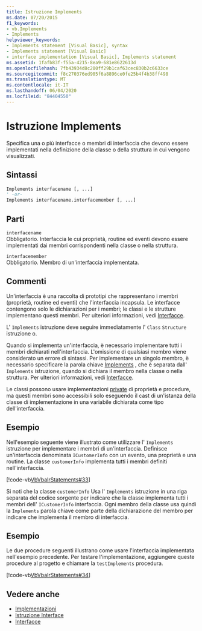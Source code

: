 ```yaml
---
title: Istruzione Implements
ms.date: 07/20/2015
f1_keywords:
- vb.Implements
- Implements
helpviewer_keywords:
- Implements statement [Visual Basic], syntax
- Implements statement [Visual Basic]
- interface implementation [Visual Basic], Implements statement
ms.assetid: 1fafb83f-f55a-4215-8ea9-681e8622613d
ms.openlocfilehash: 7fb43934d8c200ff29b1caf63cec830b2c6633ce
ms.sourcegitcommit: f8c270376ed905f6a8896ce0fe25b4f4b38ff498
ms.translationtype: MT
ms.contentlocale: it-IT
ms.lasthandoff: 06/04/2020
ms.locfileid: "84404550"
---
```

# <a name="implements-statement"></a>Istruzione Implements
Specifica una o più interfacce o membri di interfaccia che devono essere implementati nella definizione della classe o della struttura in cui vengono visualizzati.  
  
## <a name="syntax"></a>Sintassi  
  
```vb  
Implements interfacename [, ...]  
' -or-  
Implements interfacename.interfacemember [, ...]  
```  
  
## <a name="parts"></a>Parti  
 `interfacename`  
 Obbligatorio. Interfaccia le cui proprietà, routine ed eventi devono essere implementati dai membri corrispondenti nella classe o nella struttura.  
  
 `interfacemember`  
 Obbligatorio. Membro di un'interfaccia implementata.  
  
## <a name="remarks"></a>Commenti  
 Un'interfaccia è una raccolta di prototipi che rappresentano i membri (proprietà, routine ed eventi) che l'interfaccia incapsula. Le interfacce contengono solo le dichiarazioni per i membri; le classi e le strutture implementano questi membri. Per ulteriori informazioni, vedi [Interfacce](../../programming-guide/language-features/interfaces/index.md).  
  
 L' `Implements` istruzione deve seguire immediatamente l' `Class` `Structure` istruzione o.  
  
 Quando si implementa un'interfaccia, è necessario implementare tutti i membri dichiarati nell'interfaccia. L'omissione di qualsiasi membro viene considerato un errore di sintassi. Per implementare un singolo membro, è necessario specificare la parola chiave [Implements](implements-clause.md) , che è separata dall' `Implements` istruzione, quando si dichiara il membro nella classe o nella struttura. Per ulteriori informazioni, vedi [Interfacce](../../programming-guide/language-features/interfaces/index.md).  
  
 Le classi possono usare implementazioni [private](../modifiers/private.md) di proprietà e procedure, ma questi membri sono accessibili solo eseguendo il cast di un'istanza della classe di implementazione in una variabile dichiarata come tipo dell'interfaccia.  
  
## <a name="example"></a>Esempio  
 Nell'esempio seguente viene illustrato come utilizzare l' `Implements` istruzione per implementare i membri di un'interfaccia. Definisce un'interfaccia denominata `ICustomerInfo` con un evento, una proprietà e una routine. La classe `customerInfo` implementa tutti i membri definiti nell'interfaccia.  
  
 [!code-vb[VbVbalrStatements#33](~/samples/snippets/visualbasic/VS_Snippets_VBCSharp/VbVbalrStatements/VB/Class1.vb#33)]  
  
 Si noti che la classe `customerInfo` Usa l' `Implements` istruzione in una riga separata del codice sorgente per indicare che la classe implementa tutti i membri dell' `ICustomerInfo` interfaccia. Ogni membro della classe usa quindi la `Implements` parola chiave come parte della dichiarazione del membro per indicare che implementa il membro di interfaccia.  
  
## <a name="example"></a>Esempio  
 Le due procedure seguenti illustrano come usare l'interfaccia implementata nell'esempio precedente. Per testare l'implementazione, aggiungere queste procedure al progetto e chiamare la `testImplements` procedura.  
  
 [!code-vb[VbVbalrStatements#34](~/samples/snippets/visualbasic/VS_Snippets_VBCSharp/VbVbalrStatements/VB/Class1.vb#34)]  
  
## <a name="see-also"></a>Vedere anche

- [Implementazioni](implements-clause.md)
- [Istruzione Interface](interface-statement.md)
- [Interfacce](../../programming-guide/language-features/interfaces/index.md)
